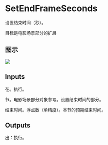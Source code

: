 # SetEndFrameSeconds

设置结束时间（秒）。

目标是电影场景部分的扩展

## 图示

![]($-20221218-20531829.png)

## Inputs

在。执行。

节。电影场景部分对象参考。设置结束时间的部分。

结束时间。浮点数（单精度）。本节的预期结束时间。  

## Outputs

出：执行。
